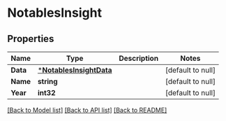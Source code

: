 # NotablesInsight

## Properties
Name | Type | Description | Notes
------------ | ------------- | ------------- | -------------
**Data** | [***NotablesInsightData**](NotablesInsight_data.md) |  | [default to null]
**Name** | **string** |  | [default to null]
**Year** | **int32** |  | [default to null]

[[Back to Model list]](../README.md#documentation-for-models) [[Back to API list]](../README.md#documentation-for-api-endpoints) [[Back to README]](../README.md)

